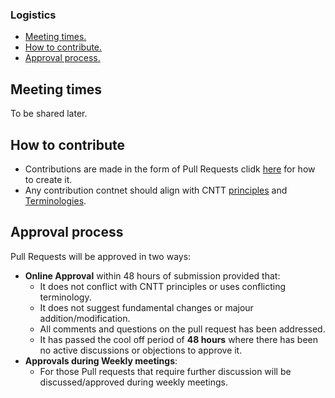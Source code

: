 ### Logistics
* [Meeting times.](#meeting_times)
* [How to contribute.](#how_to_contribute)
* [Approval process.](#approval_process)

<a name="meeeting_times"></a>
## Meeting times
To be shared later.

<a name="how_to_contribute"></a>
## How to contribute
- Contributions are made in the form of Pull Requests clidk [here](../artifacts/CNTT_GitHub_Technical_WG_Process.pptx) for how to create it.
- Any contribution contnet should align with CNTT [principles](../doc/ref_model/chapters/chapter01.md#1.4) and [Terminologies](../doc/ref_model/chapters/chapter01.md#1.3).

<a name="approval_process"></a>
## Approval process
Pull Requests will be approved in two ways:
- **Online Approval** within 48 hours of submission provided that:
  - It does not conflict with CNTT principles or uses conflicting terminology.
  - It does not suggest fundamental changes or majour addition/modification.
  - All comments and questions on the pull request has been addressed.
  - It has passed the cool off period of **48 hours** where there has been no active discussions or objections to approve it.
- **Approvals during Weekly meetings**:
  - For those Pull requests that require further discussion will be discussed/approved during weekly meetings.
